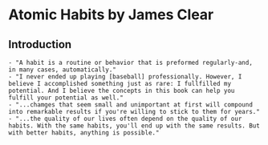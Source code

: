 # Atomic Habits by James Clear

## Introduction

    - "A habit is a routine or behavior that is preformed regularly-and, in many cases, automatically." 
    - "I never ended up playing [baseball] professionally. However, I believe I accomplished something just as rare: I fullfilled my potential. And I believe the concepts in this book can help you fulfill your potential as well." 
    - "...chamges that seem small and unimportant at first will compound into remarkable results if you're willing to stick to them for years."
    - "...the quality of our lives often depend on the quality of our habits. With the same habits, you'll end up with the same results. But with better habits, anything is possible." 
